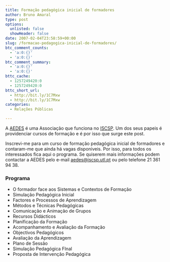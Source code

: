 ```yaml
---
title: Formação pedagógica inicial de formadores
author: Bruno Amaral
type: post
options:
  unlisted: false
  showHeader: false
date: 2007-02-04T23:58:59+00:00
slug: /formacao-pedagogica-inicial-de-formadores/
btc_comment_counts:
  - 'a:0:{}'
  - 'a:0:{}'
btc_comment_summary:
  - 'a:0:{}'
  - 'a:0:{}'
bttc_cache:
  - 1257249420:0
  - 1257249420:0
bttc_short_url:
  - http://bit.ly/1C7Mxw
  - http://bit.ly/1C7Mxw
categories:
  - Relações Públicas

---
```

A [AEDES][1] é uma Associação que funciona no [ISCSP][2]. Um dos seus papeis é providenciar cursos de formação e é por isso que surge este post.

Inscrevi-me para um curso de formação pedagógica inicial de formadores e contaram-me que ainda há vagas disponiveis. Por isso, para todos os interessados fica aqui o programa. Se quiserem mais informações podem contactar a AEDES pelo e-mail <aedes@iscsp.utl.pt> ou pelo telefone 21 361 94 38.

### Programa

  * O formador face aos Sistemas e Contextos de Formação
  * Simulação Pedagógica Inicial
  * Factores e Processos de Aprendizagem
  * Métodos e Técnicas Pedagógicas
  * Comunicação e Animação de Grupos
  * Recursos Didácticos
  * Planificação da Formação
  * Acompanhamento e Avaliação da Formação
  * Objectivos Pedagógicos
  * Avaliação da Aprendizagem
  * Plano de Sessão
  * Simulação Pedagógica FInal
  * Proposta de Intervenção Pedagógica

 [1]: http://www.aedes.org.pt/
 [2]: http://www.iscsp.utl.pt